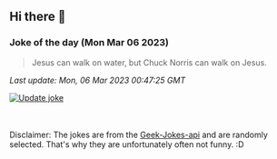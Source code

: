 ## Hi there 👋

### Joke of the day (Mon Mar 06 2023)
<!-- joke -->
>Jesus can walk on water, but Chuck Norris can walk on Jesus.
<!-- /joke -->

*Last update: Mon, 06 Mar 2023 00:47:25 GMT*

[![Update joke](https://github.com/nclskfm/nclskfm/actions/workflows/joke.yml/badge.svg)](https://github.com/nclskfm/nclskfm/actions/workflows/joke.yml)

<br><br>
Disclaimer: The jokes are from the [Geek-Jokes-api](https://github.com/sameerkumar18/geek-joke-api) and are randomly selected. That's why they are unfortunately often not funny. :D
